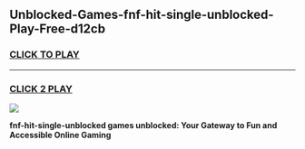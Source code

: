 
## Unblocked-Games-fnf-hit-single-unblocked-Play-Free-d12cb
<h3>
<a href="https://premium76.site?title=fnf-hit-single-unblocked&ref=23A">CLICK TO PLAY</a></h3>
<hr>

<h3>
<a href="https://premium76.site?title=fnf-hit-single-unblocked&ref=23A">CLICK 2 PLAY</a>
  
</h3>

<a href="https://premium76.site?title=fnf-hit-single-unblocked&ref=23A"><img src="https://clearcache.store/games.png"></a>


**fnf-hit-single-unblocked games unblocked: Your Gateway to Fun and Accessible Online Gaming**
